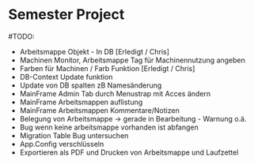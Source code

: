 # Semester Project

#TODO:
- Arbeitsmappe Objekt - In DB  [Erledigt / Chris]
- Machinen Monitor, Arbeitsmappe Tag für Machinennutzung angeben
- Farben für Machinen / Farb Funktion [Erledigt / Chris]
- DB-Context Update funktion
- Update von DB spalten zB Namesänderung
- MainFrame Admin Tab durch Menustrap mit Acces ändern
- MainFrame Arbeitsmappen auflistung
- MainFrame Arbeitsmappen Kommentare/Notizen
- Belegung von Arbeitsmappe -> gerade in Bearbeitung - Warnung o.ä.
- Bug wenn keine arbeitsmappe vorhanden ist abfangen
- Migration Table Bug untersuchen
- App.Config verschlüsseln
- Exportieren als PDF und Drucken von Arbeitsmappe und Laufzettel


